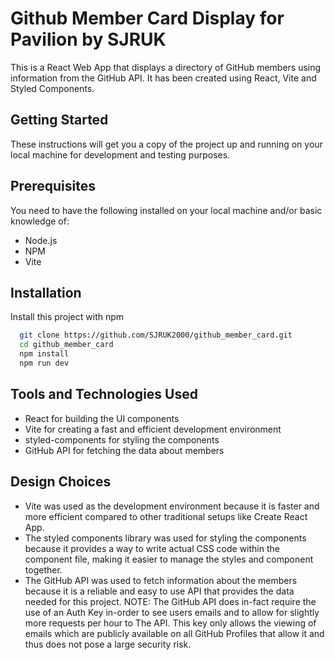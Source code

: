 
# Github Member Card Display for Pavilion by SJRUK

This is a React Web App that displays a directory of GitHub members using information from the GitHub API. It has been created using React, Vite and Styled Components.

## Getting Started

These instructions will get you a copy of the project up and running on your local machine for development and testing purposes.

## Prerequisites

You need to have the following installed on your local machine and/or basic knowledge of:

- Node.js
- NPM
- Vite
## Installation

Install this project with npm

```bash
  git clone https://github.com/SJRUK2000/github_member_card.git
  cd github_member_card
  npm install
  npm run dev
```
## Tools and Technologies Used

- React for building the UI components
- Vite for creating a fast and efficient development environment
- styled-components for styling the components
- GitHub API for fetching the data about members
    
## Design Choices

- Vite was used as the development environment because it is faster and more efficient compared to other traditional setups like Create React App.
- The styled components library was used for styling the components because it provides a way to write actual CSS code within the component file, making it easier to manage the styles and component together.
- The GitHub API was used to fetch information about the members because it is a reliable and easy to use API that provides the data needed for this project. NOTE: The GitHub API does in-fact require the use of an Auth Key in-order to see users emails and to allow for slightly more requests per hour to The API. This key only allows the viewing of emails which are publicly available on all GitHub Profiles that allow it and thus does not pose a large security risk. 
